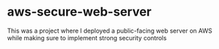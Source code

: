 # aws-secure-web-server
This was a project where I deployed a public-facing web server on AWS while making sure to implement strong security controls
